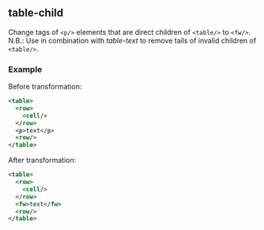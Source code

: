## table-child
Change tags of `<p/>` elements that are direct children of `<table/>` to `<fw/>`.
N.B.: Use in combination with *table-text* to remove tails of invalid children of `<table/>`.


### Example
Before transformation:
```xml
<table>
  <row>
    <cell/>
  </row>
  <p>text</p>
  <row/>
</table>
```

After transformation:
```xml
<table>
  <row>
    <cell/>
  </row>
  <fw>text</fw>
  <row/>
</table>
```
